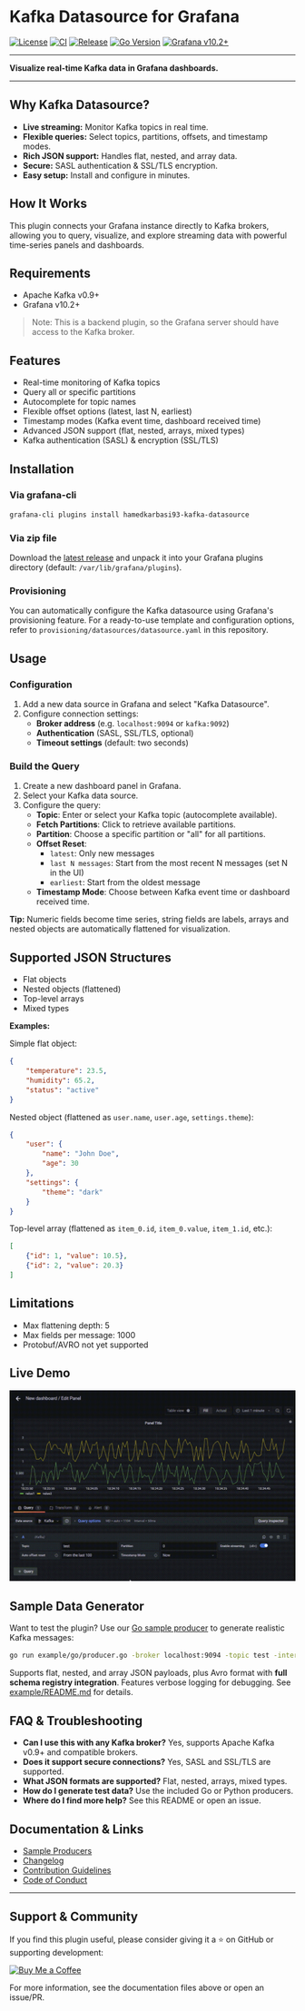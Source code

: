 # Kafka Datasource for Grafana

[![License](https://img.shields.io/github/license/hoptical/grafana-kafka-datasource)](LICENSE)
[![CI](https://github.com/hoptical/grafana-kafka-datasource/actions/workflows/ci.yml/badge.svg)](https://github.com/hoptical/grafana-kafka-datasource/actions/workflows/ci.yml)
[![Release](https://github.com/hoptical/grafana-kafka-datasource/actions/workflows/release.yml/badge.svg)](https://github.com/hoptical/grafana-kafka-datasource/actions/workflows/release.yml)
[![Go Version](https://img.shields.io/badge/go-1.24.1-blue?logo=go)](https://golang.org/doc/go1.24)
[![Grafana v10.2+](https://img.shields.io/badge/grafana-10.2%2B-orange?logo=grafana)](https://grafana.com)

---

**Visualize real-time Kafka data in Grafana dashboards.**

---

## Why Kafka Datasource?

- **Live streaming:** Monitor Kafka topics in real time.
- **Flexible queries:** Select topics, partitions, offsets, and timestamp modes.
- **Rich JSON support:** Handles flat, nested, and array data.
- **Secure:** SASL authentication & SSL/TLS encryption.
- **Easy setup:** Install and configure in minutes.

## How It Works

This plugin connects your Grafana instance directly to Kafka brokers, allowing you to query, visualize, and explore streaming data with powerful time-series panels and dashboards.

## Requirements

- Apache Kafka v0.9+
- Grafana v10.2+

> Note: This is a backend plugin, so the Grafana server should have access to the Kafka broker.

## Features

- Real-time monitoring of Kafka topics
- Query all or specific partitions
- Autocomplete for topic names
- Flexible offset options (latest, last N, earliest)
- Timestamp modes (Kafka event time, dashboard received time)
- Advanced JSON support (flat, nested, arrays, mixed types)
- Kafka authentication (SASL) & encryption (SSL/TLS)

## Installation

### Via grafana-cli
```bash
grafana-cli plugins install hamedkarbasi93-kafka-datasource
```

### Via zip file
Download the [latest release](https://github.com/hoptical/grafana-kafka-datasource/releases/latest) and unpack it into your Grafana plugins directory (default: `/var/lib/grafana/plugins`).

### Provisioning
You can automatically configure the Kafka datasource using Grafana's provisioning feature. For a ready-to-use template and configuration options, refer to `provisioning/datasources/datasource.yaml` in this repository.

## Usage

### Configuration
1. Add a new data source in Grafana and select "Kafka Datasource".
2. Configure connection settings:
	 - **Broker address** (e.g. `localhost:9094` or `kafka:9092`)
	 - **Authentication** (SASL, SSL/TLS, optional)
	 - **Timeout settings** (default: two seconds)

### Build the Query
1. Create a new dashboard panel in Grafana.
2. Select your Kafka data source.
3. Configure the query:
	 - **Topic**: Enter or select your Kafka topic (autocomplete available).
	 - **Fetch Partitions**: Click to retrieve available partitions.
	 - **Partition**: Choose a specific partition or "all" for all partitions.
	 - **Offset Reset**:
		 - `latest`: Only new messages
		 - `last N messages`: Start from the most recent N messages (set N in the UI)
		 - `earliest`: Start from the oldest message
	 - **Timestamp Mode**: Choose between Kafka event time or dashboard received time.

**Tip:** Numeric fields become time series, string fields are labels, arrays and nested objects are automatically flattened for visualization.

## Supported JSON Structures

- Flat objects
- Nested objects (flattened)
- Top-level arrays
- Mixed types

**Examples:**

Simple flat object:
```json
{
	"temperature": 23.5,
	"humidity": 65.2,
	"status": "active"
}
```

Nested object (flattened as `user.name`, `user.age`, `settings.theme`):
```json
{
	"user": {
		"name": "John Doe",
		"age": 30
	},
	"settings": {
		"theme": "dark"
	}
}
```

Top-level array (flattened as `item_0.id`, `item_0.value`, `item_1.id`, etc.):
```json
[
	{"id": 1, "value": 10.5},
	{"id": 2, "value": 20.3}
]
```

## Limitations

- Max flattening depth: 5
- Max fields per message: 1000
- Protobuf/AVRO not yet supported

## Live Demo

![Kafka dashboard](https://raw.githubusercontent.com/hoptical/grafana-kafka-datasource/86ea8d360bfd67cfed41004f80adc39219983210/src/img/graph.gif)

## Sample Data Generator

Want to test the plugin? Use our [Go sample producer](https://github.com/hoptical/grafana-kafka-datasource/blob/main/example/go/producer.go) to generate realistic Kafka messages:

```bash
go run example/go/producer.go -broker localhost:9094 -topic test -interval 500 -num-partitions 3 -shape nested
```

Supports flat, nested, and array JSON payloads, plus Avro format with **full schema registry integration**. Features verbose logging for debugging. See [example/README.md](https://github.com/hoptical/grafana-kafka-datasource/blob/main/example/README.md) for details.

## FAQ & Troubleshooting

- **Can I use this with any Kafka broker?** Yes, supports Apache Kafka v0.9+ and compatible brokers.
- **Does it support secure connections?** Yes, SASL and SSL/TLS are supported.
- **What JSON formats are supported?** Flat, nested, arrays, mixed types.
- **How do I generate test data?** Use the included Go or Python producers.
- **Where do I find more help?** See this README or open an issue.

## Documentation & Links

- [Sample Producers](https://github.com/hoptical/grafana-kafka-datasource/blob/main/example/README.md)
- [Changelog](https://github.com/hoptical/grafana-kafka-datasource/blob/main/CHANGELOG.md)
- [Contribution Guidelines](https://github.com/hoptical/grafana-kafka-datasource/blob/main/CONTRIBUTING.md)
- [Code of Conduct](https://github.com/hoptical/grafana-kafka-datasource/blob/main/CODE_OF_CONDUCT.md)

---

## Support & Community

If you find this plugin useful, please consider giving it a ⭐ on GitHub or supporting development:

[![Buy Me a Coffee](https://img.shields.io/badge/buy%20me%20a%20coffee-donate-yellow?logo=buy-me-a-coffee&style=flat)](https://www.buymeacoffee.com/hoptical)

For more information, see the documentation files above or open an issue/PR.

